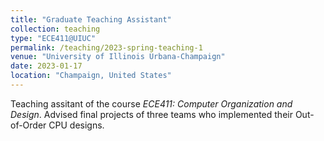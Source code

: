 ```yaml
---
title: "Graduate Teaching Assistant"
collection: teaching
type: "ECE411@UIUC"
permalink: /teaching/2023-spring-teaching-1
venue: "University of Illinois Urbana-Champaign"
date: 2023-01-17
location: "Champaign, United States"
---
```


Teaching assitant of the course *ECE411: Computer Organization and Design*. Advised final projects of three teams who implemented their Out-of-Order CPU designs.

